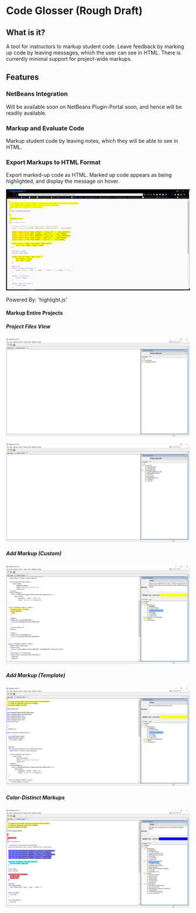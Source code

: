 # Code Glosser (Rough Draft)

## What is it?

A tool for instructors to markup student code. Leave feedback by marking up code by leaving messages, which the user can see in HTML.
There is currently minimal support for project-wide markups.

## Features

### NetBeans Integration

Will be available soon on NetBeans Plugin-Portal soon, and hence will be readily available.

### Markup and Evaluate Code

Markup student code by leaving notes, which they will be able to see in HTML. 

### Export Markups to HTML Format

Export marked-up code as HTML. Marked up code appears as being highlighted, and display the message on hover.

![Marked Up as HTML](screenshots/markup_in_html.png)

Powered By: 'highlight.js'

#### Markup Entire Projects

##### Project Files View

![](screenshots/Project-View.png)

![](screenshots/Project-View2.png)

##### Add Markup (Custom)

![](screenshots/create_and_custom_markup.png)

##### Add Markup (Template)

![](screenshots/create_and_apply_template.png)

##### Color-Distinct Markups

![](screenshots/color-specific_markups.png)

